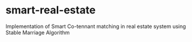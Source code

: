 # smart-real-estate
Implementation of Smart Co-tennant matching in real estate system using Stable Marriage Algorithm
